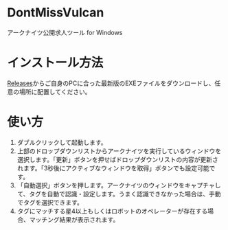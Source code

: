 # DontMissVulcan
アークナイツ公開求人ツール for Windows

# インストール方法
[Releases](https://github.com/code21-m/DontMissVulcan/releases)からご自身のPCに合った最新版のEXEファイルをダウンロードし、任意の場所に配置してください。

# 使い方
1. ダブルクリックして起動します。
2. 上部のドロップダウンリストからアークナイツを実行しているウィンドウを選択します。「更新」ボタンを押せばドロップダウンリストの内容が更新されます。「3秒後にアクティブなウィンドウを取得」ボタンでも設定可能です。
3. 「自動選択」ボタンを押します。アークナイツのウィンドウをキャプチャして、タグを自動で認識・設定します。うまく認識できなかった場合は、手動でタグを選択できます。
4. タグにマッチする星4以上もしくはロボットのオペレーターが存在する場合、マッチング結果が表示されます。